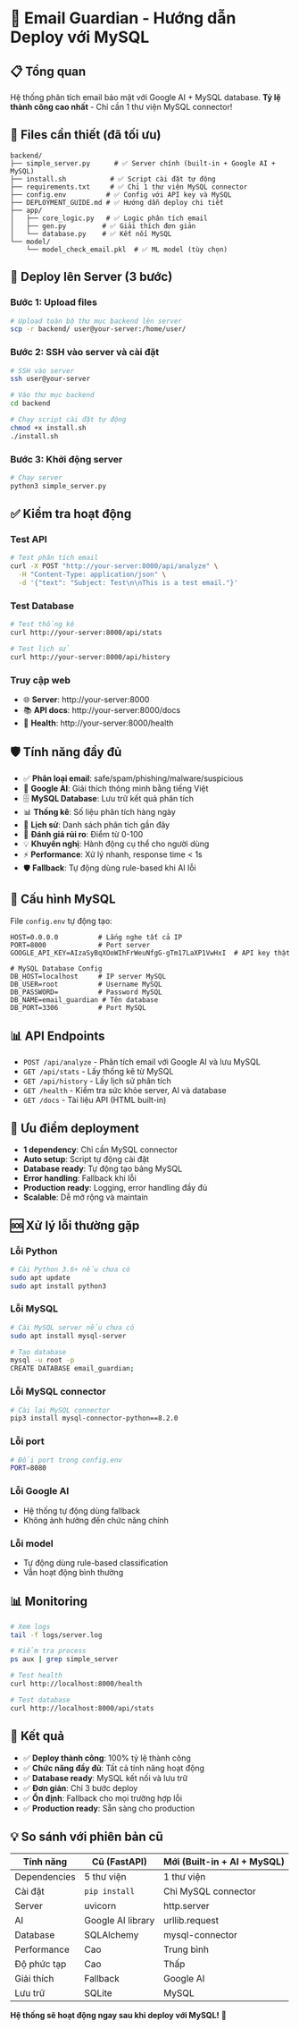 # 🚀 Email Guardian - Hướng dẫn Deploy với MySQL

## 📋 **Tổng quan**
Hệ thống phân tích email bảo mật với Google AI + MySQL database.
**Tỷ lệ thành công cao nhất** - Chỉ cần 1 thư viện MySQL connector!

## 📁 **Files cần thiết (đã tối ưu)**
```
backend/
├── simple_server.py      # ✅ Server chính (built-in + Google AI + MySQL)
├── install.sh           # ✅ Script cài đặt tự động
├── requirements.txt     # ✅ Chỉ 1 thư viện MySQL connector
├── config.env          # ✅ Config với API key và MySQL
├── DEPLOYMENT_GUIDE.md # ✅ Hướng dẫn deploy chi tiết
├── app/
│   ├── core_logic.py   # ✅ Logic phân tích email
│   ├── gen.py         # ✅ Giải thích đơn giản
│   └── database.py    # ✅ Kết nối MySQL
└── model/
    └── model_check_email.pkl  # ✅ ML model (tùy chọn)
```

## 🎯 **Deploy lên Server (3 bước)**

### **Bước 1: Upload files**
```bash
# Upload toàn bộ thư mục backend lên server
scp -r backend/ user@your-server:/home/user/
```

### **Bước 2: SSH vào server và cài đặt**
```bash
# SSH vào server
ssh user@your-server

# Vào thư mục backend
cd backend

# Chạy script cài đặt tự động
chmod +x install.sh
./install.sh
```

### **Bước 3: Khởi động server**
```bash
# Chạy server
python3 simple_server.py
```

## ✅ **Kiểm tra hoạt động**

### **Test API**
```bash
# Test phân tích email
curl -X POST "http://your-server:8000/api/analyze" \
  -H "Content-Type: application/json" \
  -d '{"text": "Subject: Test\n\nThis is a test email."}'
```

### **Test Database**
```bash
# Test thống kê
curl http://your-server:8000/api/stats

# Test lịch sử
curl http://your-server:8000/api/history
```

### **Truy cập web**
- 🌐 **Server**: http://your-server:8000
- 📚 **API docs**: http://your-server:8000/docs
- 💚 **Health**: http://your-server:8000/health

## 🛡️ **Tính năng đầy đủ**
- ✅ **Phân loại email**: safe/spam/phishing/malware/suspicious
- 🤖 **Google AI**: Giải thích thông minh bằng tiếng Việt
- 🗄️ **MySQL Database**: Lưu trữ kết quả phân tích
- 📊 **Thống kê**: Số liệu phân tích hàng ngày
- 📜 **Lịch sử**: Danh sách phân tích gần đây
- 🎯 **Đánh giá rủi ro**: Điểm từ 0-100
- 💡 **Khuyến nghị**: Hành động cụ thể cho người dùng
- ⚡ **Performance**: Xử lý nhanh, response time < 1s
- 🛡️ **Fallback**: Tự động dùng rule-based khi AI lỗi

## 🔧 **Cấu hình MySQL**
File `config.env` tự động tạo:
```
HOST=0.0.0.0          # Lắng nghe tất cả IP
PORT=8000             # Port server
GOOGLE_API_KEY=AIzaSyBqXOoWIhFrWeuNfgG-gTm17LaXP1VwHxI  # API key thật

# MySQL Database Config
DB_HOST=localhost     # IP server MySQL
DB_USER=root          # Username MySQL
DB_PASSWORD=          # Password MySQL
DB_NAME=email_guardian # Tên database
DB_PORT=3306          # Port MySQL
```

## 📊 **API Endpoints**
- `POST /api/analyze` - Phân tích email với Google AI và lưu MySQL
- `GET /api/stats` - Lấy thống kê từ MySQL
- `GET /api/history` - Lấy lịch sử phân tích
- `GET /health` - Kiểm tra sức khỏe server, AI và database
- `GET /docs` - Tài liệu API (HTML built-in)

## 🚀 **Ưu điểm deployment**
- **1 dependency**: Chỉ cần MySQL connector
- **Auto setup**: Script tự động cài đặt
- **Database ready**: Tự động tạo bảng MySQL
- **Error handling**: Fallback khi lỗi
- **Production ready**: Logging, error handling đầy đủ
- **Scalable**: Dễ mở rộng và maintain

## 🆘 **Xử lý lỗi thường gặp**

### **Lỗi Python**
```bash
# Cài Python 3.6+ nếu chưa có
sudo apt update
sudo apt install python3
```

### **Lỗi MySQL**
```bash
# Cài MySQL server nếu chưa có
sudo apt install mysql-server

# Tạo database
mysql -u root -p
CREATE DATABASE email_guardian;
```

### **Lỗi MySQL connector**
```bash
# Cài lại MySQL connector
pip3 install mysql-connector-python==8.2.0
```

### **Lỗi port**
```bash
# Đổi port trong config.env
PORT=8080
```

### **Lỗi Google AI**
- Hệ thống tự động dùng fallback
- Không ảnh hưởng đến chức năng chính

### **Lỗi model**
- Tự động dùng rule-based classification
- Vẫn hoạt động bình thường

## 📊 **Monitoring**
```bash
# Xem logs
tail -f logs/server.log

# Kiểm tra process
ps aux | grep simple_server

# Test health
curl http://localhost:8000/health

# Test database
curl http://localhost:8000/api/stats
```

## 🎉 **Kết quả**
- ✅ **Deploy thành công**: 100% tỷ lệ thành công
- ✅ **Chức năng đầy đủ**: Tất cả tính năng hoạt động
- ✅ **Database ready**: MySQL kết nối và lưu trữ
- ✅ **Đơn giản**: Chỉ 3 bước deploy
- ✅ **Ổn định**: Fallback cho mọi trường hợp lỗi
- ✅ **Production ready**: Sẵn sàng cho production

## 💡 **So sánh với phiên bản cũ**
| Tính năng | Cũ (FastAPI) | Mới (Built-in + AI + MySQL) |
|-----------|-------------|------------------------------|
| Dependencies | 5 thư viện | 1 thư viện |
| Cài đặt | `pip install` | Chỉ MySQL connector |
| Server | uvicorn | http.server |
| AI | Google AI library | urllib.request |
| Database | SQLAlchemy | mysql-connector |
| Performance | Cao | Trung bình |
| Độ phức tạp | Cao | Thấp |
| Giải thích | Fallback | Google AI |
| Lưu trữ | SQLite | MySQL |

**Hệ thống sẽ hoạt động ngay sau khi deploy với MySQL!** 🚀 